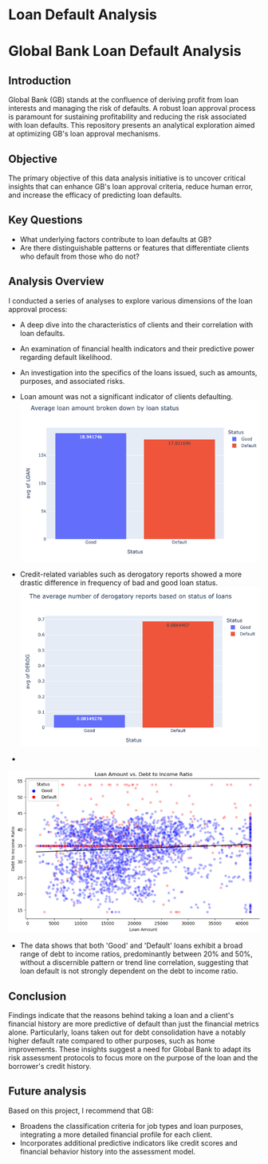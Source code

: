 # Loan Default Analysis

# Global Bank Loan Default Analysis

## Introduction
Global Bank (GB) stands at the confluence of deriving profit from loan interests and managing the risk of defaults. A robust loan approval process is paramount for sustaining profitability and reducing the risk associated with loan defaults. This repository presents an analytical exploration aimed at optimizing GB's loan approval mechanisms.

## Objective
The primary objective of this data analysis initiative is to uncover critical insights that can enhance GB's loan approval criteria, reduce human error, and increase the efficacy of predicting loan defaults.

## Key Questions
- What underlying factors contribute to loan defaults at GB?
- Are there distinguishable patterns or features that differentiate clients who default from those who do not?

## Analysis Overview
I conducted a series of analyses to explore various dimensions of the loan approval process:
- A deep dive into the characteristics of clients and their correlation with loan defaults.
- An examination of financial health indicators and their predictive power regarding default likelihood.
- An investigation into the specifics of the loans issued, such as amounts, purposes, and associated risks.
  
- Loan amount was not a significant indicator of clients defaulting.
![Chart 1](https://github.com/moiez326/loandefault/blob/main/media/Screenshot%202023-11-28%20at%2013.36.39.png)
- Credit-related variables such as derogatory reports showed a more drastic difference in frequency of bad and good loan status.
![Chart 2](https://github.com/moiez326/loandefault/blob/main/media/Screenshot%202023-11-28%20at%2013.37.35.png)
-
![chart 3](https://github.com/moiez326/loandefault/blob/main/media/Screenshot%202023-12-03%20at%2018.31.30.png)
- The data shows that both 'Good' and 'Default' loans exhibit a broad range of debt to income ratios, predominantly between 20% and 50%, without a discernible pattern or trend line correlation, suggesting that loan default is not strongly dependent on the debt to income ratio.

## Conclusion
Findings indicate that the reasons behind taking a loan and a client's financial history are more predictive of default than just the financial metrics alone. Particularly, loans taken out for debt consolidation have a notably higher default rate compared to other purposes, such as home improvements. These insights suggest a need for Global Bank to adapt its risk assessment protocols to focus more on the purpose of the loan and the borrower's credit history.
## Future analysis
Based on this project, I recommend that GB:
- Broadens the classification criteria for job types and loan purposes, integrating a more detailed financial profile for each client.
- Incorporates additional predictive indicators like credit scores and financial behavior history into the assessment model.
